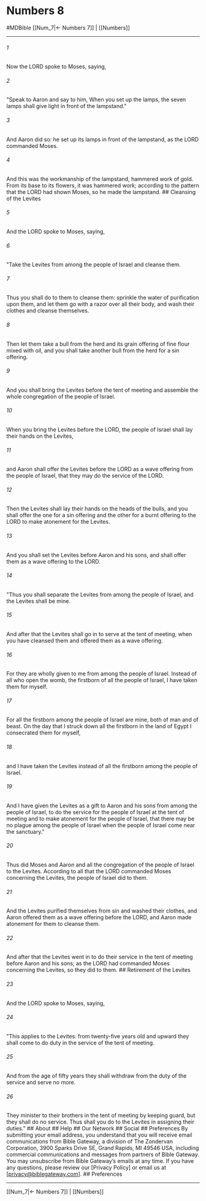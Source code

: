 # Numbers 8
#MDBible
[[Num_7|← Numbers 7]] | [[Numbers]]

***


###### 1 
Now the LORD spoke to Moses, saying, 

###### 2 
"Speak to Aaron and say to him, When you set up the lamps, the seven lamps shall give light in front of the lampstand." 

###### 3 
And Aaron did so: he set up its lamps in front of the lampstand, as the LORD commanded Moses. 

###### 4 
And this was the workmanship of the lampstand, hammered work of gold. From its base to its flowers, it was hammered work; according to the pattern that the LORD had shown Moses, so he made the lampstand. ## Cleansing of the Levites 

###### 5 
And the LORD spoke to Moses, saying, 

###### 6 
"Take the Levites from among the people of Israel and cleanse them. 

###### 7 
Thus you shall do to them to cleanse them: sprinkle the water of purification upon them, and let them go with a razor over all their body, and wash their clothes and cleanse themselves. 

###### 8 
Then let them take a bull from the herd and its grain offering of fine flour mixed with oil, and you shall take another bull from the herd for a sin offering. 

###### 9 
And you shall bring the Levites before the tent of meeting and assemble the whole congregation of the people of Israel. 

###### 10 
When you bring the Levites before the LORD, the people of Israel shall lay their hands on the Levites, 

###### 11 
and Aaron shall offer the Levites before the LORD as a wave offering from the people of Israel, that they may do the service of the LORD. 

###### 12 
Then the Levites shall lay their hands on the heads of the bulls, and you shall offer the one for a sin offering and the other for a burnt offering to the LORD to make atonement for the Levites. 

###### 13 
And you shall set the Levites before Aaron and his sons, and shall offer them as a wave offering to the LORD. 

###### 14 
"Thus you shall separate the Levites from among the people of Israel, and the Levites shall be mine. 

###### 15 
And after that the Levites shall go in to serve at the tent of meeting, when you have cleansed them and offered them as a wave offering. 

###### 16 
For they are wholly given to me from among the people of Israel. Instead of all who open the womb, the firstborn of all the people of Israel, I have taken them for myself. 

###### 17 
For all the firstborn among the people of Israel are mine, both of man and of beast. On the day that I struck down all the firstborn in the land of Egypt I consecrated them for myself, 

###### 18 
and I have taken the Levites instead of all the firstborn among the people of Israel. 

###### 19 
And I have given the Levites as a gift to Aaron and his sons from among the people of Israel, to do the service for the people of Israel at the tent of meeting and to make atonement for the people of Israel, that there may be no plague among the people of Israel when the people of Israel come near the sanctuary." 

###### 20 
Thus did Moses and Aaron and all the congregation of the people of Israel to the Levites. According to all that the LORD commanded Moses concerning the Levites, the people of Israel did to them. 

###### 21 
And the Levites purified themselves from sin and washed their clothes, and Aaron offered them as a wave offering before the LORD, and Aaron made atonement for them to cleanse them. 

###### 22 
And after that the Levites went in to do their service in the tent of meeting before Aaron and his sons; as the LORD had commanded Moses concerning the Levites, so they did to them. ## Retirement of the Levites 

###### 23 
And the LORD spoke to Moses, saying, 

###### 24 
"This applies to the Levites: from twenty-five years old and upward they shall come to do duty in the service of the tent of meeting. 

###### 25 
And from the age of fifty years they shall withdraw from the duty of the service and serve no more. 

###### 26 
They minister to their brothers in the tent of meeting by keeping guard, but they shall do no service. Thus shall you do to the Levites in assigning their duties." ## About ## Help ## Our Network ## Social ## Preferences By submitting your email address, you understand that you will receive email communications from Bible Gateway, a division of The Zondervan Corporation, 3900 Sparks Drive SE, Grand Rapids, MI 49546 USA, including commercial communications and messages from partners of Bible Gateway. You may unsubscribe from Bible Gateway&rsquo;s emails at any time. If you have any questions, please review our [Privacy Policy] or email us at [privacy@biblegateway.com]. ## Preferences

***

[[Num_7|← Numbers 7]] | [[Numbers]]
